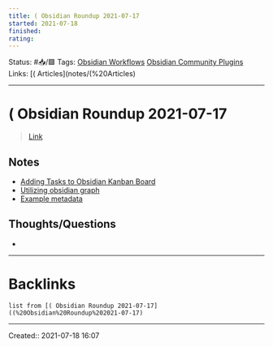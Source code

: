 ```yaml
---
title: ( Obsidian Roundup 2021-07-17
started: 2021-07-18 
finished:
rating: 
---
```

Status: #📥/🟩
Tags: [Obsidian Workflows](Obsidian%20Workflows) [Obsidian Community Plugins](Obsidian%20Community%20Plugins)
Links: [( Articles](notes/(%20Articles)
___
# ( Obsidian Roundup 2021-07-17
> [Link](https://obsidianroundup.org/2021-07-17/)
## Notes
- [Adding Tasks to Obsidian Kanban Board](https://github.com/chhoumann/quickadd/blob/master/docs/Examples/Capture_AddTaskToKanbanBoard.md)
- [Utilizing obsidian graph](https://twitter.com/calhistorian/status/1415396711988535296?s=20)
- [Example metadata](https://discord.com/channels/686053708261228577/722584061087842365/864508091725512704)
## Thoughts/Questions
- 
___
# Backlinks
```dataview
list from [( Obsidian Roundup 2021-07-17]((%20Obsidian%20Roundup%202021-07-17)
```
___

Created:: 2021-07-18 16:07
